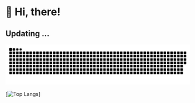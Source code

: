<h1 align="left">👏 Hi, there!</h1>
<h2 align="left">Updating ...</h1>

![](https://raw.githubusercontent.com/ZyuanZhang/ZyuanZhang/output/github-contribution-grid-snake.svg)

[![Top Langs](https://github-readme-stats.vercel.app/api/top-langs/?username=ZyuanZhang)]
